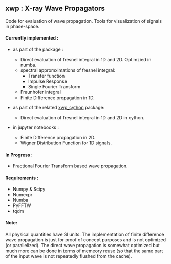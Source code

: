 ## xwp : X-ray Wave Propagators
Code for evaluation of wave propagation. Tools for visualization of signals in phase-space.

#### Currently implemented  :
- as part of the package :
  - Direct evaluation of fresnel integral in 1D and 2D. Optimzied in numba. 
  - spectral appromximations of fresnel integral:
    - Transfer function
    - Impulse Response
    - Single Fourier Transform
  - Fraunhofer integral
  - Finite Difference propagation in 1D.

- as part of the related [xwp_cython](https://github.com/s-sajid-ali/xwp_cython) package:  
  - Direct evaluation of fresnel integral in 1D and 2D in cython. 
 
- in jupyter notebooks :
  - Finite Difference propagation in 2D.
  - Wigner Distribution Function for 1D signals.

#### In Progress :
- Fractional Fourier Transform based wave propagation.

#### Requirements : 
- Numpy & Scipy
- Numexpr
- Numba
- PyFFTW
- tqdm 

#### Note:
All physical quantities have SI units. 
The implementation of finite difference wave propagation is just for proof of concept purposes and is not optimized (or parallelized). 
The direct wave propagation is somewhat optimized but much more can be done in terms of memeory reuse (so that the same part of the input wave is not repeatedly flushed from the cache).
